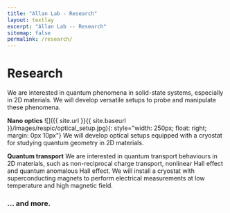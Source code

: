 ```yaml
---
title: "Allan Lab - Research"
layout: textlay
excerpt: "Allan Lab -- Research"
sitemap: false
permalink: /research/
---
```


# Research

We are interested in quantum phenomena in solid-state systems, especially in 2D materials. We will develop versatile  setups to probe and manipulate these phenomena.

**Nano optics** 
![]({{ site.url }}{{ site.baseurl }}/images/respic/optical_setup.jpg){: style="width: 250px; float: right; margin: 0px  10px"}
We will develop optical setups equipped with a cryostat for studying quantum geometry in 2D materials.


**Quantum transport** 
We are interested in quantum transport behaviours in 2D materials, such as non-reciprocal charge transport, nonlinear Hall effect and quantum anomalous Hall effect. We will install a cryostat with superconducting magnets to perform electrical measurements at low temperature and high magnetic field.

### ... and more.
